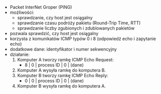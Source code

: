 
- Packet InterNet Groper (PING)
- możliwości:
	- sprawdzanie, czy host jest osiągalny
	- sprawdzanie czasu podróży pakietu (Round-Trip Time, RTT)
	- sprawdzanie liczby zgubionych i zdublowanych pakietów
- pozwala sprawdzić, czy host jest osiągalny
- korzysta z komunikatów ICMP typów 0 i 8 (odpowiedź echo i zapytanie echo)
- dodatkowe dane: identyfikator i numer sekwencyjny
- działanie:
	1. Komputer A tworzy ramkę ICMP Echo Request: 
		- 8 | 0 | process ID | 0 | (dane)
	2. Komputer A wysyła ramkę do komputera B.
	3. Komputer B tworzy ramkę ICMP Echo Reply:
		-  0 | 0 | process ID | 0 | (dane)
	4. Komputer B wysyła ramkę do komputera A.